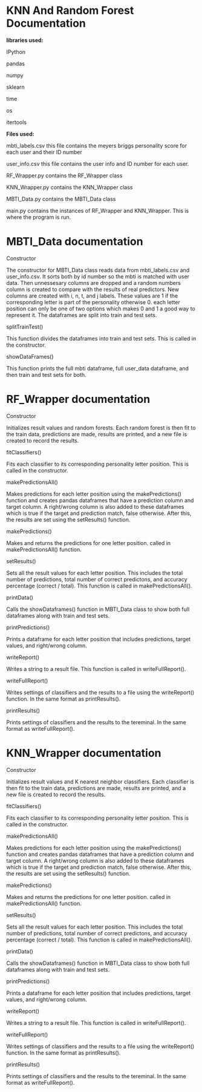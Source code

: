 # KNN And Random Forest Documentation

**libraries used:**

IPython

pandas

numpy

sklearn

time

os

itertools

**Files used:**

mbti_labels.csv this file contains the meyers briggs personality score for each user and their ID number

user_info.csv this file contains the user info and ID number for each user.

RF_Wrapper.py contains the RF_Wrapper class

KNN_Wrapper.py contains the KNN_Wrapper class

MBTI_Data.py contains the MBTI_Data class

main.py contains the instances of RF_Wrapper and KNN_Wrapper. This is where the program is run.

# MBTI_Data documentation

Constructor

The constructor for MBTI_Data class reads data from mbti_labels.csv and user_info.csv. It sorts both by id number so the mbti is matched with user data. Then unnessesary columns are dropped and a random numbers column is created to compare with the results of real predictors. New columns are created with i, n, t, and j labels. These values are 1 if the corresponding letter is part of the personality otherwise 0. each letter position can only be one of two options which makes 0 and 1 a good way to represent it. The dataframes are split into train and test sets.

splitTrainTest()

This function divides the dataframes into train and test sets. This is called in the constructor.

showDataFrames()

This function prints the full mbti dataframe, full user_data dataframe, and then train and test sets for both.

# RF_Wrapper documentation

Constructor

Initializes result values and random forests. Each random forest is then fit to the train data, predictions are made, results are printed, and a new file is created to record the results.

fitClassifiers()

Fits each classifier to its corresponding personality letter position. This is called in the constructor.

makePredictionsAll()

Makes predictions for each letter position using the makePredictions() function and creates pandas dataframes that have a prediction column and target column. A right/wrong column is also added to these dataframes which is true if the target and prediction match, false otherwise. After this, the results are set using the setResults() function.

makePredictions()

Makes and returns the predictions for one letter position. called in makePredictionsAll() function.

setResults()

Sets all the result values for each letter position. This includes the total number of predictions, total number of correct predictons, and accuracy percentage (correct / total). This function is called in makePredictionsAll().

printData()

Calls the showDataframes() function in MBTI_Data class to show both full dataframes along with train and test sets.

printPredictions()

Prints a dataframe for each letter position that includes predictions, target values, and right/wrong column.

writeReport()

Writes a string to a result file. This function is called in writeFullReport().

writeFullReport()

Writes settings of classifiers and the results to a file using the writeReport() function. In the same format as printResults().

printResults()

Prints settings of classifiers and the results to the tereminal. In the same format as writeFullReport().

# KNN_Wrapper documentation

Constructor

Initializes result values and K nearest neighbor classifiers. Each classifier is then fit to the train data, predictions are made, results are printed, and a new file is created to record the results.

fitClassifiers()

Fits each classifier to its corresponding personality letter position. This is called in the constructor.

makePredictionsAll()

Makes predictions for each letter position using the makePredictions() function and creates pandas dataframes that have a prediction column and target column. A right/wrong column is also added to these dataframes which is true if the target and prediction match, false otherwise. After this, the results are set using the setResults() function.

makePredictions()

Makes and returns the predictions for one letter position. called in makePredictionsAll() function.

setResults()

Sets all the result values for each letter position. This includes the total number of predictions, total number of correct predictons, and accuracy percentage (correct / total). This function is called in makePredictionsAll().

printData()

Calls the showDataframes() function in MBTI_Data class to show both full dataframes along with train and test sets.

printPredictions()

Prints a dataframe for each letter position that includes predictions, target values, and right/wrong column.

writeReport()

Writes a string to a result file. This function is called in writeFullReport().

writeFullReport()

Writes settings of classifiers and the results to a file using the writeReport() function. In the same format as printResults().

printResults()

Prints settings of classifiers and the results to the tereminal. In the same format as writeFullReport().
